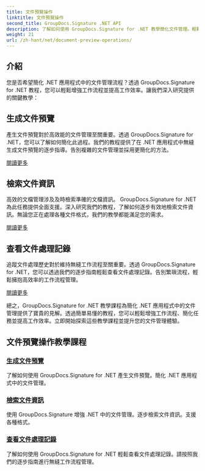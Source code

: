 ```yaml
---
title: 文件預覽操作
linktitle: 文件預覽操作
second_title: GroupDocs.Signature .NET API
description: 了解如何使用 GroupDocs.Signature for .NET 教學簡化文件管理。輕鬆簡化任務、增強工作流程並提高生產力。
weight: 21
url: /zh-hant/net/document-preview-operations/
---
```

## 介紹

您是否希望簡化 .NET 應用程式中的文件管理流程？透過 GroupDocs.Signature for .NET 教程，您可以輕鬆增強工作流程並提高工作效率。讓我們深入研究提供的關鍵教學：

## 生成文件預覽

產生文件預覽對於高效能的文件管理至關重要。透過 GroupDocs.Signature for .NET，您可以了解如何簡化此過程。我們的教程提供了在 .NET 應用程式中無縫生成文件預覽的逐步指導。告別複雜的文件管理並採用更簡化的方法。

[閱讀更多](./generate-document-preview/)

## 檢索文件資訊

高效的文檔管理涉及及時檢索準確的文檔資訊。 GroupDocs.Signature for .NET 為此任務提供全面支援。深入研究我們的教程，了解如何逐步有效地檢索文件資訊。無論您正在處理各種文件格式，我們的教學都能滿足您的需求。

[閱讀更多](./retrieve-document-information/)

## 查看文件處理記錄

追蹤文件處理歷史對於維持無縫工作流程至關重要。透過 GroupDocs.Signature for .NET，您可以透過我們的逐步指南輕鬆查看文件處理記錄。告別繁瑣流程，輕鬆擁抱高效率的工作流程管理。

[閱讀更多](./view-document-processing-history/)

總之，GroupDocs.Signature for .NET 教學課程為簡化 .NET 應用程式中的文件管理提供了寶貴的見解。透過簡單易懂的教程，您可以輕鬆增強工作流程、簡化任務並提高工作效率。立即開始探索這些教學課程並提升您的文件管理體驗。
## 文件預覽操作教學課程
### [生成文件預覽](./generate-document-preview/)
了解如何使用 GroupDocs.Signature for .NET 產生文件預覽。簡化 .NET 應用程式中的文件管理。
### [檢索文件資訊](./retrieve-document-information/)
使用 GroupDocs.Signature 增強 .NET 中的文件管理。逐步檢索文件資訊。支援各種格式。
### [查看文件處理記錄](./view-document-processing-history/)
了解如何使用 GroupDocs.Signature for .NET 輕鬆查看文件處理記錄。請按照我們的逐步指南進行無縫工作流程管理。